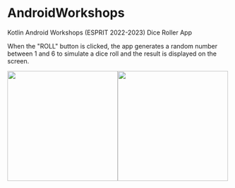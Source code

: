 # AndroidWorkshops
Kotlin Android Workshops (ESPRIT 2022-2023)
Dice Roller App

When the "ROLL" button is clicked, the app generates a random number between 1 and 6 to simulate a dice roll and the result is displayed on the screen.

<img src="https://user-images.githubusercontent.com/80844849/219944722-a31cab69-e026-4a31-881a-ee148ffe9abb.png" width="250"><img src="https://user-images.githubusercontent.com/80844849/219944723-d09585bc-4eec-408e-b147-8be0d914250c.png" width="250">
